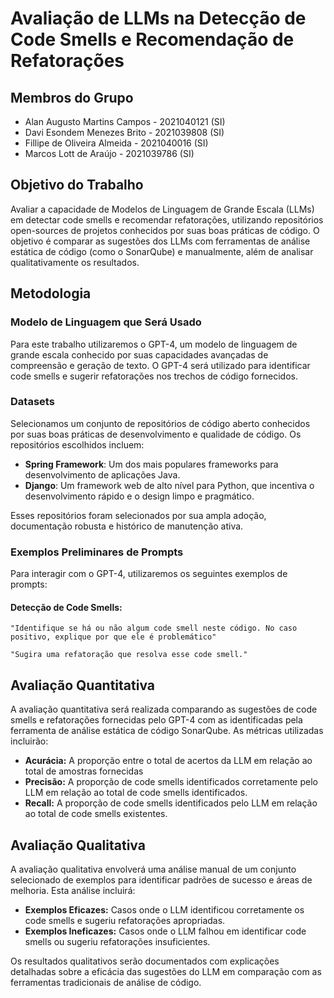 #  Avaliação de LLMs na Detecção de Code Smells e Recomendação de Refatorações

## Membros do Grupo

- Alan Augusto Martins Campos - 2021040121 (SI)
- Davi Esondem Menezes Brito - 2021039808 (SI)
- ⁠Fillipe de Oliveira Almeida - 2021040016 (SI)
- ⁠Marcos Lott de Araújo - 2021039786 (SI)

## Objetivo do Trabalho

Avaliar a capacidade de Modelos de Linguagem de Grande Escala (LLMs) em detectar code smells e recomendar refatorações, utilizando repositórios open-sources de projetos conhecidos por suas boas práticas de código. O objetivo é comparar as sugestões dos LLMs com ferramentas de análise estática de código (como o SonarQube) e manualmente, além de analisar qualitativamente os resultados.

## Metodologia
### Modelo de Linguagem que Será Usado

Para este trabalho utilizaremos o GPT-4, um modelo de linguagem de grande escala conhecido por suas capacidades avançadas de compreensão e geração de texto. O GPT-4 será utilizado para identificar code smells e sugerir refatorações nos trechos de código fornecidos.

### Datasets
Selecionamos um conjunto de repositórios de código aberto conhecidos por suas boas práticas de desenvolvimento e qualidade de código. Os repositórios escolhidos incluem:

- **Spring Framework**: Um dos mais populares frameworks para desenvolvimento de aplicações Java.
- **Django**: Um framework web de alto nível para Python, que incentiva o desenvolvimento rápido e o design limpo e pragmático.

Esses repositórios foram selecionados por sua ampla adoção, documentação robusta e histórico de manutenção ativa.

### Exemplos Preliminares de Prompts

Para interagir com o GPT-4, utilizaremos os seguintes exemplos de prompts:

#### Detecção de Code Smells:
```
"Identifique se há ou não algum code smell neste código. No caso positivo, explique por que ele é problemático"
```
```
"Sugira uma refatoração que resolva esse code smell."
```
## Avaliação Quantitativa

A avaliação quantitativa será realizada comparando as sugestões de code smells e refatorações fornecidas pelo GPT-4 com as identificadas pela ferramenta de análise estática de código SonarQube. As métricas utilizadas incluirão:

- **Acurácia:** A proporção entre o total de acertos da LLM em relação ao total de amostras fornecidas
- **Precisão:** A proporção de code smells identificados corretamente pelo LLM em relação ao total de code smells identificados.
- **Recall:** A proporção de code smells identificados pelo LLM em relação ao total de code smells existentes.

## Avaliação Qualitativa

A avaliação qualitativa envolverá uma análise manual de um conjunto selecionado de exemplos para identificar padrões de sucesso e áreas de melhoria. Esta análise incluirá:

- **Exemplos Eficazes:** Casos onde o LLM identificou corretamente os code smells e sugeriu refatorações apropriadas.
- **Exemplos Ineficazes:** Casos onde o LLM falhou em identificar code smells ou sugeriu refatorações insuficientes.

Os resultados qualitativos serão documentados com explicações detalhadas sobre a eficácia das sugestões do LLM em comparação com as ferramentas tradicionais de análise de código.


